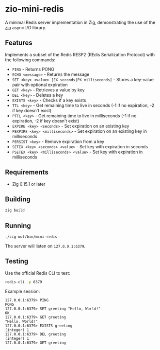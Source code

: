 # zio-mini-redis

A minimal Redis server implementation in Zig, demonstrating the use of the [zio](https://github.com/lalinsky/zio) async I/O library.

## Features

Implements a subset of the Redis RESP2 (REdis Serialization Protocol) with the following commands:

- `PING` - Returns PONG
- `ECHO <message>` - Returns the message
- `SET <key> <value> [EX seconds|PX milliseconds]` - Stores a key-value pair with optional expiration
- `GET <key>` - Retrieves a value by key
- `DEL <key>` - Deletes a key
- `EXISTS <key>` - Checks if a key exists
- `TTL <key>` - Get remaining time to live in seconds (-1 if no expiration, -2 if key doesn't exist)
- `PTTL <key>` - Get remaining time to live in milliseconds (-1 if no expiration, -2 if key doesn't exist)
- `EXPIRE <key> <seconds>` - Set expiration on an existing key
- `PEXPIRE <key> <milliseconds>` - Set expiration on an existing key in milliseconds
- `PERSIST <key>` - Remove expiration from a key
- `SETEX <key> <seconds> <value>` - Set key with expiration in seconds
- `PSETEX <key> <milliseconds> <value>` - Set key with expiration in milliseconds

## Requirements

- Zig 0.15.1 or later

## Building

```bash
zig build
```

## Running

```bash
./zig-out/bin/mini-redis
```

The server will listen on `127.0.0.1:6379`.

## Testing

Use the official Redis CLI to test:

```bash
redis-cli -p 6379
```

Example session:

```
127.0.0.1:6379> PING
PONG
127.0.0.1:6379> SET greeting "Hello, World!"
OK
127.0.0.1:6379> GET greeting
"Hello, World!"
127.0.0.1:6379> EXISTS greeting
(integer) 1
127.0.0.1:6379> DEL greeting
(integer) 1
127.0.0.1:6379> GET greeting
```
